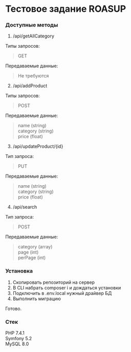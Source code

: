 # Тестовое задание ROASUP #

### Доступные методы ###

1. /api/getAllCategory

Типы запросов:  
>GET  

Передаваемые данные:  
>Не требуются  

2. /api/addProduct

Типы запросов:  
>POST  

Передаваемые данные:  
>name (string)  
>category (string)  
>price (float)  

3. /api/updateProduct/{id}

Тип запроса:  
>PUT  

Передаваемые данные:  
>name (string)  
>category (string)  
>price (float)  

4. /api/search

Тип запроса:  
>POST  

Передаваемые данные:  
>category (array)  
>page (int)  
>perPage (int)  

### Установка ###

1. Скопировать репозиторий на сервер
2. В CLI набрать composer i и дождаться установки
3. Подключить в .env.local нужный драйвер БД
4. Выполнить миграцию

Готово.

### Стек ###

PHP 7.4.1  
Symfony 5.2  
MySQL 8.0
